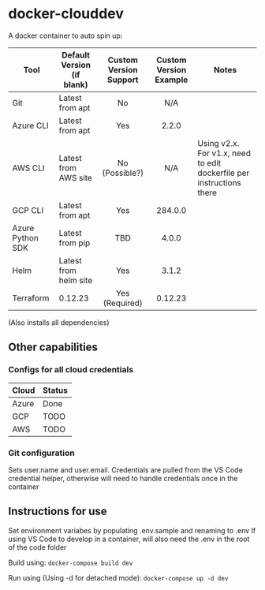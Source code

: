 # docker-clouddev

A docker container to auto spin up:

| Tool             |  Default Version (if blank) | Custom Version Support | Custom Version Example | Notes
| ---------------- | --------------------------  | :--------------------: | :--------------------: | ----------- |
| Git              |  Latest from apt            | No                     | N/A                    |             |
| Azure CLI        |  Latest from apt            | Yes                    | 2.2.0                  |             |
| AWS CLI          |  Latest from AWS site       | No (Possible?)         | N/A                    |               Using v2.x. For v1.x, need to edit dockerfile per instructions there |
| GCP CLI          |  Latest from apt            | Yes                    | 284.0.0                |             |
| Azure Python SDK |  Latest from pip            | TBD                    | 4.0.0                  |             |
| Helm             |  Latest from helm site      | Yes                    | 3.1.2                  |             |
| Terraform        |  0.12.23                    | Yes (Required)         | 0.12.23                |             |

(Also installs all dependencies)

## Other capabilities
### Configs for all cloud credentials

| Cloud    |  Status  | 
| -------- | -------- |
| Azure    |  Done    |
| GCP      |  TODO    |
| AWS      |  TODO    |

### Git configuration
Sets user.name and user.email. Credentials are pulled from the VS Code credential helper, otherwise will need to handle credentials once in the container

## Instructions for use
Set environment variabes by populating .env.sample and renaming to .env
If using VS Code to develop in a container, will also need the .env in the root of the code folder

Build using:
`docker-compose build dev`

Run using (Using -d for detached mode):
`docker-compose up -d dev`
